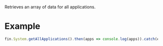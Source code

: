 Retrieves an array of data for all applications.
# Example
```js
fin.System.getAllApplications().then(apps => console.log(apps)).catch(err => console.log(err));
```
